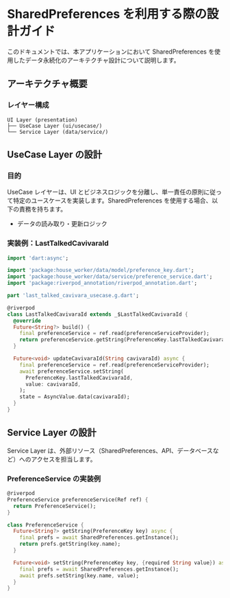 # SharedPreferences を利用する際の設計ガイド

このドキュメントでは、本アプリケーションにおいて SharedPreferences を使用したデータ永続化のアーキテクチャ設計について説明します。

## アーキテクチャ概要

### レイヤー構成

```
UI Layer (presentation)
├── UseCase Layer (ui/usecase/)
└── Service Layer (data/service/)
```

## UseCase Layer の設計

### 目的

UseCase レイヤーは、UI とビジネスロジックを分離し、単一責任の原則に従って特定のユースケースを実装します。SharedPreferences を使用する場合、以下の責務を持ちます。

- データの読み取り・更新ロジック

### 実装例：LastTalkedCavivaraId

```dart
import 'dart:async';

import 'package:house_worker/data/model/preference_key.dart';
import 'package:house_worker/data/service/preference_service.dart';
import 'package:riverpod_annotation/riverpod_annotation.dart';

part 'last_talked_cavivara_usecase.g.dart';

@riverpod
class LastTalkedCavivaraId extends _$LastTalkedCavivaraId {
  @override
  Future<String?> build() {
    final preferenceService = ref.read(preferenceServiceProvider);
    return preferenceService.getString(PreferenceKey.lastTalkedCavivaraId);
  }

  Future<void> updateCavivaraId(String cavivaraId) async {
    final preferenceService = ref.read(preferenceServiceProvider);
    await preferenceService.setString(
      PreferenceKey.lastTalkedCavivaraId,
      value: cavivaraId,
    );
    state = AsyncValue.data(cavivaraId);
  }
}
```

## Service Layer の設計

Service Layer は、外部リソース（SharedPreferences、API、データベースなど）へのアクセスを担当します。

### PreferenceService の実装例

```dart
@riverpod
PreferenceService preferenceService(Ref ref) {
  return PreferenceService();
}

class PreferenceService {
  Future<String?> getString(PreferenceKey key) async {
    final prefs = await SharedPreferences.getInstance();
    return prefs.getString(key.name);
  }

  Future<void> setString(PreferenceKey key, {required String value}) async {
    final prefs = await SharedPreferences.getInstance();
    await prefs.setString(key.name, value);
  }
}
```
